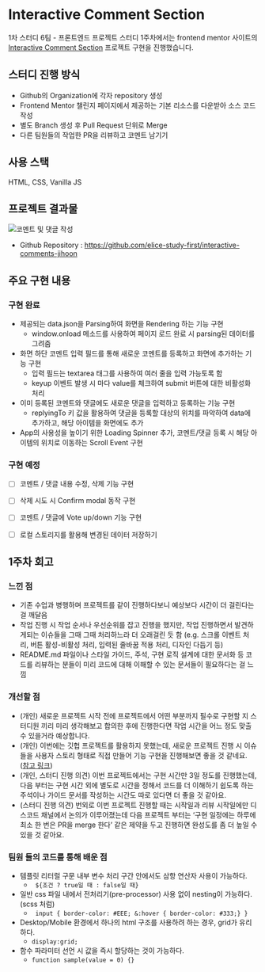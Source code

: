 # Interactive Comment Section
1차 스터디 6팀 - 프론트엔드 프로젝트 스터디 1주차에서는 frontend mentor 사이트의 [Interactive Comment Section](https://www.frontendmentor.io/challenges/interactive-comments-section-iG1RugEG9) 프로젝트 구현을 진행했습니다.

## 스터디 진행 방식
 
- Github의 Organization에 각자 repository 생성
- Frontend Mentor 챌린지 페이지에서 제공하는 기본 리소스를 다운받아 소스 코드 작성
- 별도 Branch 생성 후 Pull Request 단위로 Merge
- 다른 팀원들의 작업한 PR을 리뷰하고 코멘트 남기기

## 사용 스택
HTML, CSS, Vanilla JS

## 프로젝트 결과물

![코멘트 및 댓글 작성](https://user-images.githubusercontent.com/6611105/272307373-a11ebe26-f169-447b-8762-999cf2b55356.gif)
- Github Repository : https://github.com/elice-study-first/interactive-comments-jihoon
  
## 주요 구현 내용

### 구현 완료
- 제공되는 data.json을 Parsing하여 화면을 Rendering 하는 기능 구현
  - window.onload 메소드를 사용하여 페이지 로드 완료 시 parsing된 데이터를 그려줌
- 화면 하단 코멘트 입력 필드를 통해 새로운 코멘트를 등록하고 화면에 추가하는 기능 구현
  - 입력 필드는 textarea 태그를 사용하여 여러 줄을 입력 가능토록 함
  - keyup 이벤트 발생 시 마다 value를 체크하여 submit 버튼에 대한 비활성화 처리
- 이미 등록된 코멘트와 댓글에도 새로운 댓글을 입력하고 등록하는 기능 구현
  - replyingTo 키 값을 활용하여 댓글을 등록할 대상의 위치를 파악하여 data에 추가하고, 해당 아이템을 화면에도 추가
- App의 사용성을 높이기 위한 Loading Spinner 추가, 코멘트/댓글 등록 시 해당 아이템의 위치로 이동하는 Scroll Event 구현

### 구현 예정
- [ ] 코멘트 / 댓글 내용 수정, 삭제 기능 구현
- [ ] 삭제 시도 시 Confirm modal 동작 구현
- [ ] 코멘트 / 댓글에 Vote up/down 기능 구현
- [ ] 로컬 스토리지를 활용해 변경된 데이터 저장하기


## 1주차 회고 

### 느낀 점
- 기존 수업과 병행하며 프로젝트를 같이 진행하다보니 예상보다 시간이 더 걸린다는 걸 깨달음
- 작업 진행 시 작업 순서나 우선순위를 잡고 진행을 했지만, 작업 진행하면서 발견하게되는 이슈들을 그때 그때 처리하느라 더 오래걸린 듯 함 (e.g. 스크롤 이벤트 처리, 버튼 활성-비활성 처리, 입력된 줄바꿈 적용 처리, 디자인 다듬기 등)
- README.md 파일이나 스타일 가이드, 주석, 구현 로직 설계에 대한 문서화 등 코드를 리뷰하는 분들이 미리 코드에 대해 이해할 수 있는 문서들이 필요하다는 걸 느낌
### 개선할 점
- (개인) 새로운 프로젝트 시작 전에 프로젝트에서 어떤 부분까지 필수로 구현할 지 스터디원 끼리 미리 생각해보고 합의한 후에 진행한다면 작업 시간을 어느 정도 맞출 수 있을거라 예상합니다.
- (개인) 이번에는 깃헙 프로젝트를 활용하지 못했는데, 새로운 프로젝트 진행 시 이슈들을 사용자 스토리 형태로 직접 만들어 기능 구현을 진행해보면 좋을 것 같네요. ([참고 링크](https://www.codestates.com/blog/content/prd-%EC%A0%9C%ED%92%88%EC%9A%94%EA%B5%AC%EC%82%AC%ED%95%AD%EC%A0%95%EC%9D%98%EC%84%9C))
- (개인, 스터디 진행 의견) 이번 프로젝트에서는 구현 시간만 3일 정도를 진행했는데, 다음 부터는 구현 시간 외에 별도로 시간을 정해서 코드를 더 이해하기 쉽도록 하는 주석이나 가이드 문서를 작성하는 시간도 따로 있다면 더 좋을 것 같아요.
- (스터디 진행 의견) 번외로 이번 프로젝트 진행할 때는 시작일과 리뷰 시작일에만 디스코드 채널에서 논의가 이루어졌는데 다음 프로젝트 부터는 ‘구현 일정에는 하루에 최소 한 번은 PR을 merge 한다’ 같은 제약을 두고 진행하면 완성도를 좀 더 높일 수 있을 것 같아요.
  
### 팀원 들의 코드를 통해 배운 점
- 템플릿 리터럴 구문 내부 변수 처리 구간 안에서도 삼항 연산자 사용이 가능하다.
  - ``` ${조건 ? true일 때 : false일 때}```
- 일반 css 파일 내에서 전처리기(pre-processor) 사용 없이 nesting이 가능하다. (scss 처럼)
  - ``` input { border-color: #EEE; &:hover { border-color: #333;} }```
- Desktop/Mobile 환경에서 하나의 html 구조를 사용하려 하는 경우, grid가 유리하다.
  - ``` display:grid; ```
- 함수 파라미터 선언 시 값을 즉시 할당하는 것이 가능하다.
  - ```function sample(value = 0) {}```